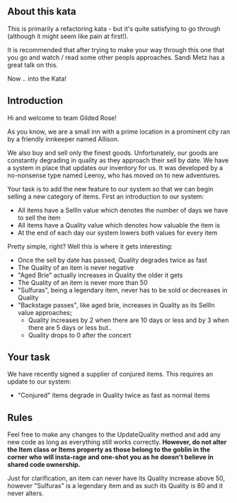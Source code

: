 ## About this kata

This is primarily a refactoring kata - but it's quite satisfying to go through (although
it might seem like pain at first!).

It is recommended that after trying to make your way through this one that you go and
watch / read some other peopls approaches. Sandi Metz has a great talk on this.

Now .. into the Kata!


## Introduction

Hi and welcome to team Gilded Rose!

As you know, we are a small inn with a prime location in a prominent city ran by a 
friendly innkeeper named Allison. 

We also buy and sell only the finest goods. Unfortunately, our goods are constantly 
degrading in quality as they approach their sell by date. We have a system in place 
that updates our inventory for us. It was developed by a no-nonsense type named
Leeroy, who has moved on to new adventures.

Your task is to add the new feature to our system so that
we can begin selling a new category of items. First an introduction to our system:

- All items have a SellIn value which denotes the number of days we have to sell the item
- All items have a Quality value which denotes how valuable the item is
- At the end of each day our system lowers both values for every item

Pretty simple, right? Well this is where it gets interesting:

- Once the sell by date has passed, Quality degrades twice as fast
- The Quality of an item is never negative
- "Aged Brie" actually increases in Quality the older it gets
- The Quality of an item is never more than 50
- "Sulfuras", being a legendary item, never has to be sold or decreases in Quality
- "Backstage passes", like aged brie, increases in Quality as its SellIn value approaches;
  - Quality increases by 2 when there are 10 days or less and by 3 when there are 5 days or less but..
  - Quality drops to 0 after the concert


## Your task

We have recently signed a supplier of conjured items. This requires an update to our system:

- "Conjured" items degrade in Quality twice as fast as normal items

## Rules

Feel free to make any changes to the UpdateQuality method and add any new code as long as everything
still works correctly. **However, do not alter the Item class or Items property as those belong to the
goblin in the corner who will insta-rage and one-shot you as he doesn't believe in shared code
ownership.**

Just for clarification, an item can never have its Quality increase above 50, however "Sulfuras" is a
legendary item and as such its Quality is 80 and it never alters.
